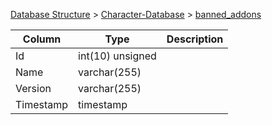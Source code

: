 [Database Structure](Database-Structure) > [Character-Database](Character-Database) > [banned_addons](banned_addons)

Column | Type | Description
--- | --- | ---
Id | int(10) unsigned | 
Name | varchar(255) | 
Version | varchar(255) | 
Timestamp | timestamp | 
